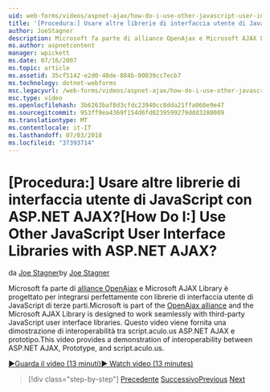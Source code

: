 ```yaml
---
uid: web-forms/videos/aspnet-ajax/how-do-i-use-other-javascript-user-interface-libraries-with-aspnet-ajax
title: '[Procedura:] Usare altre librerie di interfaccia utente di JavaScript con ASP.NET AJAX? | Microsoft Docs'
author: JoeStagner
description: Microsoft fa parte di alliance OpenAjax e Microsoft AJAX Library è progettato per integrarsi perfettamente con librerie di interfaccia utente di JavaScript di terze parti...
ms.author: aspnetcontent
manager: wpickett
ms.date: 07/16/2007
ms.topic: article
ms.assetid: 35cf5142-e2d0-40de-884b-00039cc7ecb7
ms.technology: dotnet-webforms
msc.legacyurl: /web-forms/videos/aspnet-ajax/how-do-i-use-other-javascript-user-interface-libraries-with-aspnet-ajax
msc.type: video
ms.openlocfilehash: 3b6263baf8d3cfdc23940cc8dda21ffa060e9e47
ms.sourcegitcommit: 953ff9ea4369f154d6fd0239599279ddd3280009
ms.translationtype: MT
ms.contentlocale: it-IT
ms.lasthandoff: 07/03/2018
ms.locfileid: "37393714"
---
```

<a name="how-do-i-use-other-javascript-user-interface-libraries-with-aspnet-ajax"></a><span data-ttu-id="1c3fa-104">[Procedura:] Usare altre librerie di interfaccia utente di JavaScript con ASP.NET AJAX?</span><span class="sxs-lookup"><span data-stu-id="1c3fa-104">[How Do I:] Use Other JavaScript User Interface Libraries with ASP.NET AJAX?</span></span>
====================
<span data-ttu-id="1c3fa-105">da [Joe Stagner](https://github.com/JoeStagner)</span><span class="sxs-lookup"><span data-stu-id="1c3fa-105">by [Joe Stagner](https://github.com/JoeStagner)</span></span>

<span data-ttu-id="1c3fa-106">Microsoft fa parte di [alliance OpenAjax](http://www.openajax.org/) e Microsoft AJAX Library è progettato per integrarsi perfettamente con librerie di interfaccia utente di JavaScript di terze parti.</span><span class="sxs-lookup"><span data-stu-id="1c3fa-106">Microsoft is part of the [OpenAjax alliance](http://www.openajax.org/) and the Microsoft AJAX Library is designed to work seamlessly with third-party JavaScript user interface libraries.</span></span> <span data-ttu-id="1c3fa-107">Questo video viene fornita una dimostrazione di interoperabilità tra script.aculo.us ASP.NET AJAX e prototipo.</span><span class="sxs-lookup"><span data-stu-id="1c3fa-107">This video provides a demonstration of interoperability between ASP.NET AJAX, Prototype, and script.aculo.us.</span></span>

[<span data-ttu-id="1c3fa-108">&#9654;Guarda il video (13 minuti)</span><span class="sxs-lookup"><span data-stu-id="1c3fa-108">&#9654; Watch video (13 minutes)</span></span>](https://channel9.msdn.com/Blogs/ASP-NET-Site-Videos/how-do-i-use-other-javascript-user-interface-libraries-with-aspnet-ajax)

> [!div class="step-by-step"]
> <span data-ttu-id="1c3fa-109">[Precedente](how-do-i-choose-between-methods-of-ajax-page-updates.md)
> [Successivo](how-do-i-use-the-aspnet-ajax-profile-services.md)</span><span class="sxs-lookup"><span data-stu-id="1c3fa-109">[Previous](how-do-i-choose-between-methods-of-ajax-page-updates.md)
[Next](how-do-i-use-the-aspnet-ajax-profile-services.md)</span></span>
